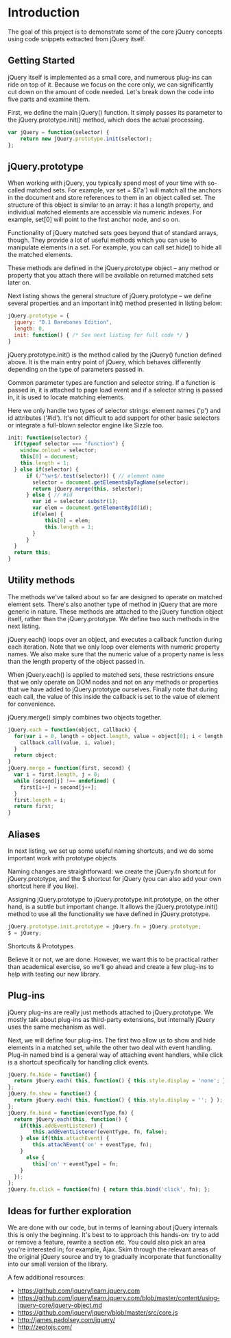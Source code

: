 Introduction
==================

The goal of this project is to demonstrate some of the core jQuery
concepts using code snippets extracted from jQuery itself. 

Getting Started
------------------

jQuery itself is implemented as a small core, and numerous plug-ins can
ride on top of it. Because we focus on the core only, we can
significantly cut down on the amount of code needed. Let's break down
the code into five parts and examine them.

First, we define the main jQuery() function. It simply passes its parameter
to the jQuery.prototype.init() method, which does the actual processing.

```js
var jQuery = function(selector) {
    return new jQuery.prototype.init(selector);
};
```

jQuery.prototype
------------------------

When working with jQuery, you typically spend most of your time with
so-called matched sets. For example, var set = $('a') will match all the
anchors in the document and store references to them in an object called
set. The structure of this object is similar to an array: it has a
length property, and individual matched elements are accessible via
numeric indexes. For example, set[0] will point to the first anchor
node, and so on.

Functionality of jQuery matched sets goes beyond that of standard
arrays, though. They provide a lot of useful methods which you can use
to manipulate elements in a set. For example, you can call set.hide() to
hide all the matched elements.

These methods are defined in the jQuery.prototype object – any method or
property that you attach there will be available on returned matched
sets later on.

Next listing shows the general structure of jQuery.prototype – we define
several properties and an important init() method presented in listing
below:

```js
jQuery.prototype = {
  jquery: "0.1 Barebones Edition",
  length: 0,
  init: function() { /* See next listing for full code */ }
}
```

jQuery.prototype.init() is the method called by the jQuery() function
defined above. It is the main entry point of jQuery, which behaves
differently depending on the type of parameters passed in.

Common parameter types are function and selector string. If a function
is passed in, it is attached to page load event and if a selector string
is passed in, it is used to locate matching elements.

Here we only handle two types of selector strings: element names ('p')
and id attributes ('\#id'). It's not difficult to add support for other
basic selectors or integrate a full-blown selector engine like Sizzle
too.

```js
init: function(selector) {
  if(typeof selector === "function") {
    window.onload = selector;
    this[0] = document;
    this.length = 1;
  } else if(selector) {
      if (/^\w+$/.test(selector)) { // element name
        selector = document.getElementsByTagName(selector);
        return jQuery.merge(this, selector);
      } else { // #id                        
        var id = selector.substr(1);
        var elem = document.getElementById(id);
        if(elem) {
            this[0] = elem;
            this.length = 1;
        }
      }
  }
  return this;
}
```

Utility methods
-----------------------

The methods we've talked about so far are designed to operate on matched
element sets. There's also another type of method in jQuery that are
more generic in nature. These methods are attached to the jQuery
function object itself, rather than the jQuery.prototype. We define two
such methods in the next listing.

jQuery.each() loops over an object, and executes a callback function
during each iteration. Note that we only loop over elements with numeric
property names. We also make sure that the numeric value of a property
name is less than the length property of the object passed in.

When jQuery.each() is applied to matched sets, these restrictions ensure
that we only operate on DOM nodes and not on any methods or properties
that we have added to jQuery.prototype ourselves. Finally note that
during each call, the value of this inside the callback is set to the
value of element for convenience.

jQuery.merge() simply combines two objects together.

```js
jQuery.each = function(object, callback) {
  for(var i = 0, length = object.length, value = object[0]; i < length; value = object[++i]) {
    callback.call(value, i, value);    
  }
  return object;
}
jQuery.merge = function(first, second) {
  var i = first.length, j = 0;
  while (second[j] !== undefined) {
    first[i++] = second[j++];
  }
  first.length = i;
  return first;
}
```

Aliases
---------------

In next listing, we set up some useful naming shortcuts, and we do some
important work with prototype objects.

Naming changes are straightforward: we create the jQuery.fn shortcut for
jQuery.prototype, and the $ shortcut for jQuery (you can also add your
own shortcut here if you like).

Assigning jQuery.prototype to jQuery.prototype.init.prototype, on the
other hand, is a subtle but important change. It allows the
jQuery.prototype.init() method to use all the functionality we have
defined in jQuery.prototype.

```js
jQuery.prototype.init.prototype = jQuery.fn = jQuery.prototype;
$ = jQuery;
```

Shortcuts & Prototypes

Believe it or not, we are done. However, we want this to be practical
rather than academical exercise, so we'll go ahead and create a few
plug-ins to help with testing our new library.

Plug-ins
----------------

jQuery plug-ins are really just methods attached to jQuery.prototype. We
mostly talk about plug-ins as third-party extensions, but internally
jQuery uses the same mechanism as well.

Next, we will define four plug-ins. The first two allow us to show and
hide elements in a matched set, while the other two deal with event
handling. Plug-in named bind is a general way of attaching event
handlers, while click is a shortcut specifically for handling click
events.

```js
jQuery.fn.hide = function() {
  return jQuery.each( this, function() { this.style.display = 'none'; } );
};
jQuery.fn.show = function() {
  return jQuery.each( this, function() { this.style.display = ''; } );
};
jQuery.fn.bind = function(eventType,fn) {
  return jQuery.each(this, function() {
    if(this.addEventListener) {
        this.addEventListener(eventType, fn, false);
    } else if(this.attachEvent) {
        this.attachEvent('on' + eventType, fn);
    }
      else {
        this['on' + eventType] = fn;
    }
  }); 
};
jQuery.fn.click = function(fn) { return this.bind('click', fn); };
```

Ideas for further exploration
-----------------------------

We are done with our code, but in terms of learning about jQuery
internals this is only the beginning. It's best to to approach this
hands-on: try to add or remove a feature, rewrite a section etc.
You could also pick an area you're interested in; for example, Ajax.
Skim through the relevant areas of the original jQuery source and try
to gradually incorporate that functionality into our small version
of the library.

A few additional resources:

* https://github.com/jquery/learn.jquery.com
* https://github.com/jquery/learn.jquery.com/blob/master/content/using-jquery-core/jquery-object.md
* https://github.com/jquery/jquery/blob/master/src/core.js
* http://james.padolsey.com/jquery/
* http://zeptojs.com/